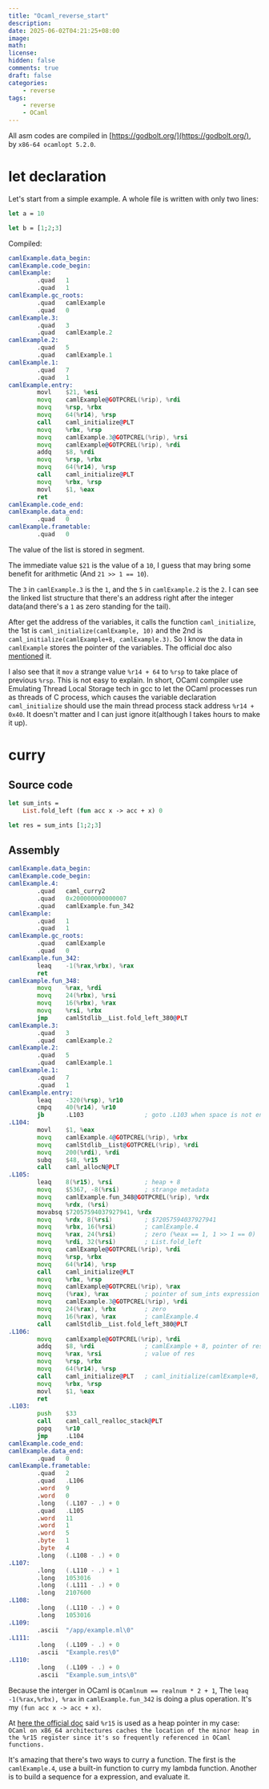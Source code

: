 ```yaml
---
title: "Ocaml_reverse_start"
description: 
date: 2025-06-02T04:21:25+08:00
image: 
math: 
license: 
hidden: false
comments: true
draft: false
categories:
    - reverse
tags:
    - reverse
    - OCaml
---
```

All asm codes are compiled in [https://godbolt.org/](https://godbolt.org/), by `x86-64 ocamlopt 5.2.0`.

# let declaration

Let's start from a simple example. A whole file is written with only two lines:

```ml Example.ml
let a = 10

let b = [1;2;3]
```

Compiled:

```asm
camlExample.data_begin:
camlExample.code_begin:
camlExample:
        .quad   1
        .quad   1
camlExample.gc_roots:
        .quad   camlExample
        .quad   0
camlExample.3:
        .quad   3
        .quad   camlExample.2
camlExample.2:
        .quad   5
        .quad   camlExample.1
camlExample.1:
        .quad   7
        .quad   1
camlExample.entry:
        movl    $21, %esi
        movq    camlExample@GOTPCREL(%rip), %rdi
        movq    %rsp, %rbx
        movq    64(%r14), %rsp
        call    caml_initialize@PLT
        movq    %rbx, %rsp
        movq    camlExample.3@GOTPCREL(%rip), %rsi
        movq    camlExample@GOTPCREL(%rip), %rdi
        addq    $8, %rdi
        movq    %rsp, %rbx
        movq    64(%r14), %rsp
        call    caml_initialize@PLT
        movq    %rbx, %rsp
        movl    $1, %eax
        ret
camlExample.code_end:
camlExample.data_end:
        .quad   0
camlExample.frametable:
        .quad   0
```

The value of the list is stored in segment.

The immediate value `$21` is the value of a `10`, I guess that may bring some benefit for arithmetic (And `21 >> 1 == 10`).

The `3` in `camlExample.3` is the `1`, and the `5` in `camlExample.2` is the `2`.
I can see the linked list structure that there's an address right after the integer data(and there's a `1` as zero standing for the tail).

After get the address of the variables, it calls the function `caml_initialize`, the 1st is `caml_initialize(camlExample, 10)` and the 2nd is `caml_initialize(camlExample+8, camlExample.3)`.
So I know the data in `camlExample` stores the pointer of the variables.
The official doc also [mentioned](https://ocaml.org/manual/5.3/intfc.html#ss:c-low-level-gc-harmony) it.

I also see that it `mov` a strange value `%r14 + 64` to `%rsp` to take place of previous `%rsp`. This is not easy to explain. In short, OCaml compiler use Emulating Thread Local Storage tech in gcc to let the OCaml processes run as threads of C process, which causes the variable declaration `caml_initialize` should use the main thread process stack address `%r14 + 0x40`. It doesn't matter and I can just ignore it(although I takes hours to make it up).

# curry

## Source code

```ml Example.ml
let sum_ints = 
    List.fold_left (fun acc x -> acc + x) 0

let res = sum_ints [1;2;3]
```

## Assembly

```asm
camlExample.data_begin:
camlExample.code_begin:
camlExample.4:
        .quad   caml_curry2
        .quad   0x200000000000007
        .quad   camlExample.fun_342
camlExample:
        .quad   1
        .quad   1
camlExample.gc_roots:
        .quad   camlExample
        .quad   0
camlExample.fun_342:
        leaq    -1(%rax,%rbx), %rax
        ret
camlExample.fun_348:
        movq    %rax, %rdi
        movq    24(%rbx), %rsi
        movq    16(%rbx), %rax
        movq    %rsi, %rbx
        jmp     camlStdlib__List.fold_left_380@PLT
camlExample.3:
        .quad   3
        .quad   camlExample.2
camlExample.2:
        .quad   5
        .quad   camlExample.1
camlExample.1:
        .quad   7
        .quad   1
camlExample.entry:
        leaq    -320(%rsp), %r10
        cmpq    40(%r14), %r10
        jb      .L103                 ; goto .L103 when space is not enough
.L104:
        movl    $1, %eax
        movq    camlExample.4@GOTPCREL(%rip), %rbx
        movq    camlStdlib__List@GOTPCREL(%rip), %rdi
        movq    200(%rdi), %rdi
        subq    $48, %r15
        call    caml_allocN@PLT
.L105:
        leaq    8(%r15), %rsi         ; heap + 8
        movq    $5367, -8(%rsi)       ; strange metadata
        movq    camlExample.fun_348@GOTPCREL(%rip), %rdx
        movq    %rdx, (%rsi)
        movabsq $72057594037927941, %rdx
        movq    %rdx, 8(%rsi)         ; $72057594037927941
        movq    %rbx, 16(%rsi)        ; camlExample.4
        movq    %rax, 24(%rsi)        ; zero (%eax == 1, 1 >> 1 == 0)
        movq    %rdi, 32(%rsi)        ; List.fold_left
        movq    camlExample@GOTPCREL(%rip), %rdi
        movq    %rsp, %rbx
        movq    64(%r14), %rsp
        call    caml_initialize@PLT
        movq    %rbx, %rsp
        movq    camlExample@GOTPCREL(%rip), %rax
        movq    (%rax), %rax          ; pointer of sum_ints expression
        movq    camlExample.3@GOTPCREL(%rip), %rdi
        movq    24(%rax), %rbx        ; zero
        movq    16(%rax), %rax        ; camlExample.4
        call    camlStdlib__List.fold_left_380@PLT
.L106:
        movq    camlExample@GOTPCREL(%rip), %rdi
        addq    $8, %rdi              ; camlExample + 8, pointer of res
        movq    %rax, %rsi            ; value of res
        movq    %rsp, %rbx
        movq    64(%r14), %rsp
        call    caml_initialize@PLT   ; caml_initialize(camlExample+8, %rsi)
        movq    %rbx, %rsp
        movl    $1, %eax
        ret
.L103:
        push    $33
        call    caml_call_realloc_stack@PLT
        popq    %r10
        jmp     .L104
camlExample.code_end:
camlExample.data_end:
        .quad   0
camlExample.frametable:
        .quad   2
        .quad   .L106
        .word   9
        .word   0
        .long   (.L107 - .) + 0
        .quad   .L105
        .word   11
        .word   1
        .word   5
        .byte   1
        .byte   4
        .long   (.L108 - .) + 0
.L107:
        .long   (.L110 - .) + 1
        .long   1053016
        .long   (.L111 - .) + 0
        .long   2107600
.L108:
        .long   (.L110 - .) + 0
        .long   1053016
.L109:
        .ascii  "/app/example.ml\0"
.L111:
        .long   (.L109 - .) + 0
        .ascii  "Example.res\0"
.L110:
        .long   (.L109 - .) + 0
        .ascii  "Example.sum_ints\0"
```

Because the interger in OCaml is `OCamlnum == realnum * 2 + 1`, The `leaq   -1(%rax,%rbx), %rax` in `camlExample.fun_342` is doing a plus operation. It's my `(fun acc x -> acc + x)`.

At [here the official doc](https://ocaml.org/docs/compiler-backend#the-impact-of-polymorphic-comparison) said `%r15` is used as a heap pointer in my case:  
`OCaml on x86_64 architectures caches the location of the minor heap in the %r15 register since it's so frequently referenced in OCaml functions.`

It's amazing that there's two ways to curry a function. The first is the `camlExample.4`, use a built-in function to curry my lambda function. Another is to build a sequence for a expression, and evaluate it.
